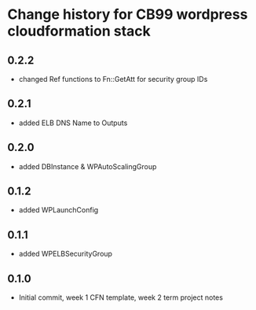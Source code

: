 # Change history for CB99 wordpress cloudformation stack

## 0.2.2

*   changed Ref functions to Fn::GetAtt for security group IDs

## 0.2.1

*   added ELB DNS Name to Outputs

## 0.2.0

*   added DBInstance & WPAutoScalingGroup

## 0.1.2

*   added WPLaunchConfig

## 0.1.1

*   added WPELBSecurityGroup

## 0.1.0

*   Initial commit, week 1 CFN template, week 2 term project notes
